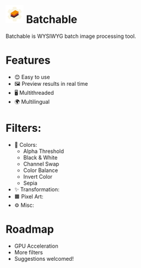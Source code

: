 # ![Icon](https://raw.githubusercontent.com/LastLifeLeft/Batchable/main/Media/Icon/Icon48.png) Batchable

Batchable is WYSIWYG batch image processing tool.

[//]: # (Screenshot de démo)

# Features
- 😊 Easy to use
- 🖼 Preview results in real time
- 🖥️ Multithreaded
- 🌍 Multilingual

# Filters:
- 🌈 Colors:
  - Alpha Threshold
  - Black & White
  - Channel Swap
  - Color Balance
  - Invert Color 
  - Sepia
- ✨ Transformation:
- 🟧 Pixel Art:
- ⚙️ Misc:

# Roadmap
- GPU Acceleration
- More filters
- Suggestions welcomed!
